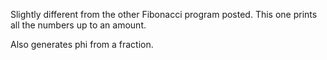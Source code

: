 Slightly different from the other Fibonacci program posted. This one prints all the numbers up to an amount.

Also generates phi from a fraction.

